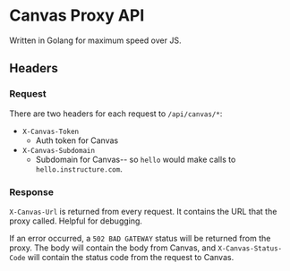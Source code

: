 # Canvas Proxy API

Written in Golang for maximum speed over JS.

## Headers

### Request

There are two headers for each request to `/api/canvas/*`:

- `X-Canvas-Token`
    - Auth token for Canvas
- `X-Canvas-Subdomain`
    - Subdomain for Canvas-- so `hello` would make calls to `hello.instructure.com`.
    
### Response

`X-Canvas-Url` is returned from every request. It contains the URL that the proxy called. Helpful for debugging.

If an error occurred, a `502 BAD GATEWAY` status will be returned from the proxy. The body will contain the body
from Canvas, and `X-Canvas-Status-Code` will contain the status code from the request to Canvas.